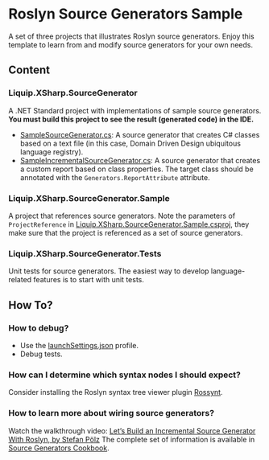 # Roslyn Source Generators Sample

A set of three projects that illustrates Roslyn source generators. Enjoy this template to learn from and modify source
generators for your own needs.

## Content

### Liquip.XSharp.SourceGenerator

A .NET Standard project with implementations of sample source generators.
**You must build this project to see the result (generated code) in the IDE.**

- [SampleSourceGenerator.cs](SampleSourceGenerator.cs): A source generator that creates C# classes based on a text
  file (in this case, Domain Driven Design ubiquitous language registry).
- [SampleIncrementalSourceGenerator.cs](SampleIncrementalSourceGenerator.cs): A source generator that creates a custom
  report based on class properties. The target class should be annotated with the `Generators.ReportAttribute`
  attribute.

### Liquip.XSharp.SourceGenerator.Sample

A project that references source generators. Note the parameters of `ProjectReference`
in [Liquip.XSharp.SourceGenerator.Sample.csproj](../Liquip.XSharp.SourceGenerator.Sample/Liquip.XSharp.SourceGenerator.Sample.csproj),
they make sure that the project is referenced as a set of source generators.

### Liquip.XSharp.SourceGenerator.Tests

Unit tests for source generators. The easiest way to develop language-related features is to start with unit tests.

## How To?

### How to debug?

- Use the [launchSettings.json](Properties/launchSettings.json) profile.
- Debug tests.

### How can I determine which syntax nodes I should expect?

Consider installing the Roslyn syntax tree viewer plugin [Rossynt](https://plugins.jetbrains.com/plugin/16902-rossynt/).

### How to learn more about wiring source generators?

Watch the walkthrough
video: [Let’s Build an Incremental Source Generator With Roslyn, by Stefan Pölz](https://youtu.be/azJm_Y2nbAI)
The complete set of information is available
in [Source Generators Cookbook](https://github.com/dotnet/roslyn/blob/main/docs/features/source-generators.cookbook.md).
